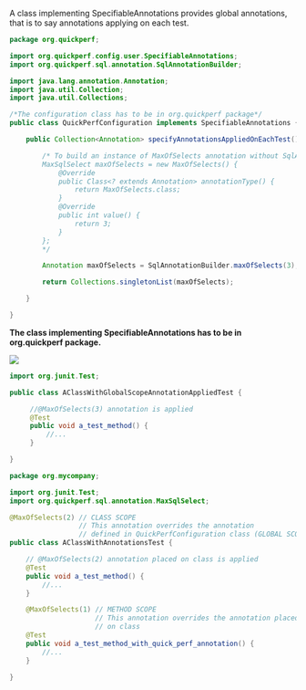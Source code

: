 A class implementing SpecifiableAnnotations provides global annotations, that is to say annotations applying on each test.
```java
package org.quickperf;

import org.quickperf.config.user.SpecifiableAnnotations;
import org.quickperf.sql.annotation.SqlAnnotationBuilder;

import java.lang.annotation.Annotation;
import java.util.Collection;
import java.util.Collections;

/*The configuration class has to be in org.quickperf package*/
public class QuickPerfConfiguration implements SpecifiableAnnotations {

    public Collection<Annotation> specifyAnnotationsAppliedOnEachTest() {

        /* To build an instance of MaxOfSelects annotation without SqlAnnotationBuilder
        MaxSqlSelect maxOfSelects = new MaxOfSelects() {
            @Override
            public Class<? extends Annotation> annotationType() {
                return MaxOfSelects.class;
            }
            @Override
            public int value() {
                return 3;
            }
        };
        */

        Annotation maxOfSelects = SqlAnnotationBuilder.maxOfSelects(3);

        return Collections.singletonList(maxOfSelects);

    }

}
```

**The class implementing SpecifiableAnnotations has to be in org.quickperf package.**

<p><img src="https://github.com/quick-perf/doc/blob/master/doc/images/Scopes.PNG"</p>


```java
import org.junit.Test;

public class AClassWithGlobalScopeAnnotationAppliedTest {

     //@MaxOfSelects(3) annotation is applied
     @Test
     public void a_test_method() {
         //...
     }

}
```

```java
package org.mycompany;

import org.junit.Test;
import org.quickperf.sql.annotation.MaxSqlSelect;

@MaxOfSelects(2) // CLASS SCOPE
                 // This annotation overrides the annotation
                 // defined in QuickPerfConfiguration class (GLOBAL SCOPE)
public class AClassWithAnnotationsTest {

    // @MaxOfSelects(2) annotation placed on class is applied
    @Test
    public void a_test_method() {
        //...
    }

    @MaxOfSelects(1) // METHOD SCOPE
                     // This annotation overrides the annotation placed
                     // on class
    @Test
    public void a_test_method_with_quick_perf_annotation() {
        //...
    }

}
```
